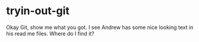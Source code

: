 # tryin-out-git
Okay Git, show me what you got. I see Andrew has some nice looking text in his read me files. Where do I find it?
